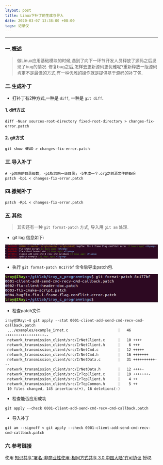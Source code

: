 ```yaml
---
layout: post
title: Linux下补丁的生成与导入
date: 2020-03-07 13:38:00 +08:00
tags: 记录仪
---
```


***

### 一.概述

> 做Linux应用基础模块的时候,遇到了向下一环节开发人员释放了源码之后发现了bug的情况.
> 修复bug之后,怎样去更新源码更优雅呢?重新释放一版源码肯定不是最佳的方式,有一种优雅的操作就是提供基于源码的补丁包.

### 二.生成补丁

* 打补丁有2种方式,一种是 `diff`, 一种是 `git diff`.

#### 1. diff方式

```shell
diff -Nuar sources-root-directory fixed-root-directory > changes-fix-error.patch
```

#### 2. git方式

```shell
git show HEAD > changes-fix-error.patch
```

### 三.导入补丁

```shell
# -p忽略的目录级数, -p1指忽略一级目录; -b生成一个.org之前源文件的备份
patch -bp1 < changes-fix-error.patch
```

### 四.撤销补丁

```shell
patch -Rp1 < changes-fix-error.patch
```

### 五.其他

> 其实还有一种 `git format-patch` 方式, 导入用 `git am` 处理.

* git log 信息如下:

![git-log](/assets/images/patch/patch-git-log.png)

* 执行 `git format-patch 8c177bf` 命令后导出patch包.

![git-log](/assets/images/patch/patch-export-changes.png)

* 检查patch文件

```shell
iray@IRay:~$ git apply --stat 0001-client-add-send-cmd-recv-cmd-callback.patch
 .../examples/example_irnet.c                       |   46 ++++++++++++++++++--
 network_transmission_client/src/IrNetClient.c      |   10 ++++
 network_transmission_client/src/IrNetClient.h      |    6 +++
 network_transmission_client/src/IrNetCmd.c         |   12 +++++
 network_transmission_client/src/IrNetCmd.h         |   16 +++++++
 network_transmission_client/src/IrNetData.c        |   31 ++++++++++---
 network_transmission_client/src/IrNetData.h        |   12 ++++-
 network_transmission_client/src/IrTcpClient.c      |   19 +++++++-
 network_transmission_client/src/IrTcpClient.h      |    4 ++
 network_transmission_client/src/IrTcpCommon.h      |    5 ++
 10 files changed, 145 insertions(+), 16 deletions(-)
```

* 检查能否应用成功

```shell
git apply --check 0001-client-add-send-cmd-recv-cmd-callback.patch
```

* 导入补丁

```shell
git am --signoff < git apply --check 0001-client-add-send-cmd-recv-cmd-callback.patch
```

### 六.参考链接

使用 [知识共享“署名-非商业性使用-相同方式共享 3.0 中国大陆”许可协议][Lisence] 授权.

[Lisence]: https://creativecommons.org/licenses/by-nc-sa/3.0/cn/


[Image]:patch-git-log.png